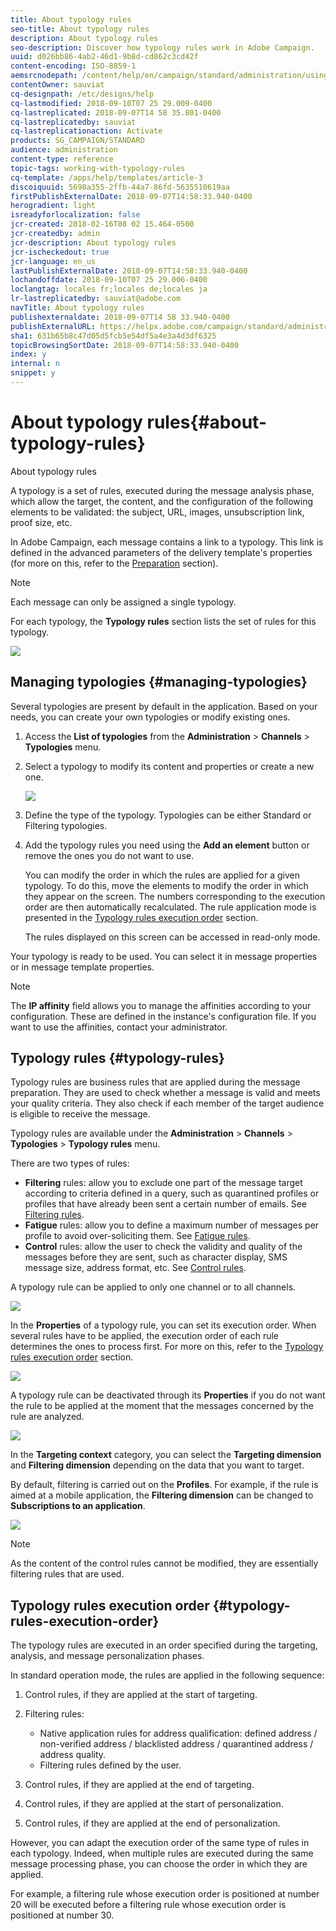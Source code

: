 ```yaml
---
title: About typology rules
seo-title: About typology rules
description: About typology rules
seo-description: Discover how typology rules work in Adobe Campaign.
uuid: d026bb86-4ab2-46d1-9b8d-cd862c3cd42f
content-encoding: ISO-8859-1
aemsrcnodepath: /content/help/en/campaign/standard/administration/using/about-typology-rules
contentOwner: sauviat
cq-designpath: /etc/designs/help
cq-lastmodified: 2018-09-10T07 25 29.009-0400
cq-lastreplicated: 2018-09-07T14 58 35.801-0400
cq-lastreplicatedby: sauviat
cq-lastreplicationaction: Activate
products: SG_CAMPAIGN/STANDARD
audience: administration
content-type: reference
topic-tags: working-with-typology-rules
cq-template: /apps/help/templates/article-3
discoiquuid: 5698a355-2ffb-44a7-86fd-5635510619aa
firstPublishExternalDate: 2018-09-07T14:58:33.940-0400
herogradient: light
isreadyforlocalization: false
jcr-created: 2018-02-16T08 02 15.464-0500
jcr-createdby: admin
jcr-description: About typology rules
jcr-ischeckedout: true
jcr-language: en_us
lastPublishExternalDate: 2018-09-07T14:58:33.940-0400
lochandoffdate: 2018-09-10T07 25 29.006-0400
loclangtag: locales fr;locales de;locales ja
lr-lastreplicatedby: sauviat@adobe.com
navTitle: About typology rules
publishexternaldate: 2018-09-07T14 58 33.940-0400
publishExternalURL: https://helpx.adobe.com/campaign/standard/administration/using/about-typology-rules.html
sha1: 631b65b8c47d05d5fcb5e54df5a4e3a4d3df6325
topicBrowsingSortDate: 2018-09-07T14:58:33.940-0400
index: y
internal: n
snippet: y
---
```


# About typology rules{#about-typology-rules}

About typology rules

A typology is a set of rules, executed during the message analysis phase, which allow the target, the content, and the configuration of the following elements to be validated: the subject, URL, images, unsubscription link, proof size, etc.

In Adobe Campaign, each message contains a link to a typology. This link is defined in the advanced parameters of the delivery template's properties (for more on this, refer to the [Preparation](../../administration/using/configuring-email-channel.md#preparation) section).

>[!NOTE]
>
>Each message can only be assigned a single typology.

For each typology, the **Typology rules** section lists the set of rules for this typology.

![](assets/typology_typo-rule-list.png)

## Managing typologies {#managing-typologies}

Several typologies are present by default in the application. Based on your needs, you can create your own typologies or modify existing ones.

1. Access the **List of typologies** from the **Administration** > **Channels** > **Typologies** menu.
1. Select a typology to modify its content and properties or create a new one.

   ![](assets/typology_list.png)

1. Define the type of the typology. Typologies can be either Standard or Filtering typologies.
1. Add the typology rules you need using the **Add an element** button or remove the ones you do not want to use.

   You can modify the order in which the rules are applied for a given typology. To do this, move the elements to modify the order in which they appear on the screen. The numbers corresponding to the execution order are then automatically recalculated. The rule application mode is presented in the [Typology rules execution order](../../administration/using/about-typology-rules.md#typology-rules-execution-order) section.

   The rules displayed on this screen can be accessed in read-only mode.

Your typology is ready to be used. You can select it in message properties or in message template properties.

>[!NOTE]
>
>The **IP affinity** field allows you to manage the affinities according to your configuration. These are defined in the instance's configuration file. If you want to use the affinities, contact your administrator.

## Typology rules {#typology-rules}

Typology rules are business rules that are applied during the message preparation. They are used to check whether a message is valid and meets your quality criteria. They also check if each member of the target audience is eligible to receive the message.

Typology rules are available under the **Administration** > **Channels** > **Typologies** > **Typology rules** menu.

There are two types of rules:

* **Filtering** rules: allow you to exclude one part of the message target according to criteria defined in a query, such as quarantined profiles or profiles that have already been sent a certain number of emails. See [Filtering rules](../../administration/using/filtering-rules.md).
* **Fatigue** rules: allow you to define a maximum number of messages per profile to avoid over-soliciting them. See [Fatigue rules](../../administration/using/fatigue-rules.md).
* **Control** rules: allow the user to check the validity and quality of the messages before they are sent, such as character display, SMS message size, address format, etc. See [Control rules](../../administration/using/control-rules.md).

A typology rule can be applied to only one channel or to all channels.

![](assets/typology_channel.png)

In the **Properties** of a typology rule, you can set its execution order. When several rules have to be applied, the execution order of each rule determines the ones to process first. For more on this, refer to the [Typology rules execution order](../../administration/using/about-typology-rules.md#typology-rules-execution-order) section.

![](assets/typology_rule-active.png)

A typology rule can be deactivated through its **Properties** if you do not want the rule to be applied at the moment that the messages concerned by the rule are analyzed.

![](assets/typology_rule-order.png)

In the **Targeting context** category, you can select the **Targeting dimension** and **Filtering dimension** depending on the data that you want to target.

By default, filtering is carried out on the **Profiles**. For example, if the rule is aimed at a mobile application, the **Filtering dimension** can be changed to **Subscriptions to an application**.

![](assets/typology_rule-order_2.png)

>[!NOTE]
>
>As the content of the control rules cannot be modified, they are essentially filtering rules that are used.

## Typology rules execution order {#typology-rules-execution-order}

The typology rules are executed in an order specified during the targeting, analysis, and message personalization phases.

In standard operation mode, the rules are applied in the following sequence:

1. Control rules, if they are applied at the start of targeting.
1. Filtering rules:

    * Native application rules for address qualification: defined address / non-verified address / blacklisted address / quarantined address / address quality.
    * Filtering rules defined by the user.

1. Control rules, if they are applied at the end of targeting.
1. Control rules, if they are applied at the start of personalization.
1. Control rules, if they are applied at the end of personalization.

However, you can adapt the execution order of the same type of rules in each typology. Indeed, when multiple rules are executed during the same message processing phase, you can choose the order in which they are applied.

For example, a filtering rule whose execution order is positioned at number 20 will be executed before a filtering rule whose execution order is positioned at number 30.
